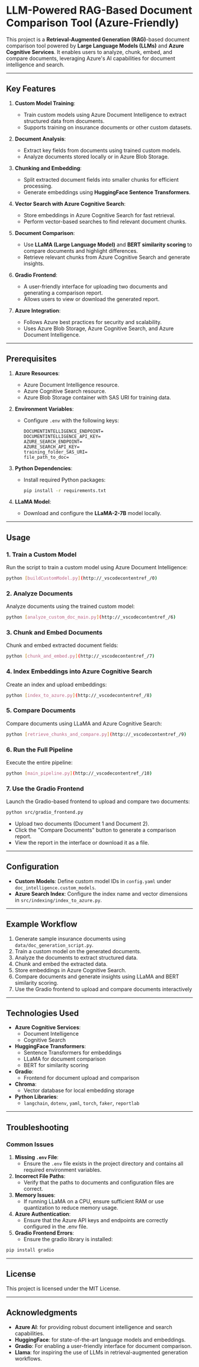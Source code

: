 # LLM-Powered RAG-Based Document Comparison Tool (Azure-Friendly)

This project is a **Retrieval-Augmented Generation (RAG)**-based document comparison tool powered by **Large Language Models (LLMs)** and **Azure Cognitive Services**. It enables users to analyze, chunk, embed, and compare documents, leveraging Azure's AI capabilities for document intelligence and search.

---

## **Key Features**

1. **Custom Model Training**:
   - Train custom models using Azure Document Intelligence to extract structured data from documents.
   - Supports training on insurance documents or other custom datasets.

2. **Document Analysis**:
   - Extract key fields from documents using trained custom models.
   - Analyze documents stored locally or in Azure Blob Storage.

3. **Chunking and Embedding**:
   - Split extracted document fields into smaller chunks for efficient processing.
   - Generate embeddings using **HuggingFace Sentence Transformers**.

4. **Vector Search with Azure Cognitive Search**:
   - Store embeddings in Azure Cognitive Search for fast retrieval.
   - Perform vector-based searches to find relevant document chunks.

5. **Document Comparison**:
   - Use **LLaMA (Large Language Model)** and **BERT similarity scoring** to compare documents and highlight differences.
   - Retrieve relevant chunks from Azure Cognitive Search and generate insights.

6. **Gradio Frontend**:
   - A user-friendly interface for uploading two documents and generating a comparison report.
   - Allows users to view or download the generated report.

7. **Azure Integration**:
   - Follows Azure best practices for security and scalability.
   - Uses Azure Blob Storage, Azure Cognitive Search, and Azure Document Intelligence.

---

## **Prerequisites**

1. **Azure Resources**:
   - Azure Document Intelligence resource.
   - Azure Cognitive Search resource.
   - Azure Blob Storage container with SAS URI for training data.

2. **Environment Variables**:
   - Configure `.env` with the following keys:
     ```plaintext
     DOCUMENTINTELLIGENCE_ENDPOINT=
     DOCUMENTINTELLIGENCE_API_KEY=
     AZURE_SEARCH_ENDPOINT=
     AZURE_SEARCH_API_KEY=
     training_folder_SAS_URI=
     file_path_to_doc=
     ```

3. **Python Dependencies**:
   - Install required Python packages:
     ```bash
     pip install -r requirements.txt
     ```

4. **LLaMA Model**:
   - Download and configure the **LLaMA-2-7B** model locally.

---

## **Usage**

### **1. Train a Custom Model**
Run the script to train a custom model using Azure Document Intelligence:
```bash
python [buildCustomModel.py](http://_vscodecontentref_/0)
```
### **2. Analyze Documents**
Analyze documents using the trained custom model:
```bash
python [analyze_custom_doc_main.py](http://_vscodecontentref_/6)
```

### **3. Chunk and Embed Documents**
Chunk and embed extracted document fields:
```bash
python [chunk_and_embed.py](http://_vscodecontentref_/7)
```

### **4. Index Embeddings into Azure Cognitive Search**
Create an index and upload embeddings:
```bash
python [index_to_azure.py](http://_vscodecontentref_/8)
```

### **5. Compare Documents**
Compare documents using LLaMA and Azure Cognitive Search:
```bash
python [retrieve_chunks_and_compare.py](http://_vscodecontentref_/9)
```

### **6. Run the Full Pipeline**
Execute the entire pipeline:
```bash
python [main_pipeline.py](http://_vscodecontentref_/10)
```
### **7. Use the Gradio Frontend**
Launch the Gradio-based frontend to upload and compare two documents:
```bash
python src/gradio_frontend.py
```
- Upload two documents (Document 1 and Document 2).
- Click the "Compare Documents" button to generate a comparison report.
- View the report in the interface or download it as a file.

---

## **Configuration**

- **Custom Models**: Define custom model IDs in `config.yaml` under `doc_intelligence.custom_models`.
- **Azure Search Index**: Configure the index name and vector dimensions in `src/indexing/index_to_azure.py`.

---

## **Example Workflow**

1. Generate sample insurance documents using `data/doc_generation_script.py`.
2. Train a custom model on the generated documents.
3. Analyze the documents to extract structured data.
4. Chunk and embed the extracted data.
5. Store embeddings in Azure Cognitive Search.
6. Compare documents and generate insights using LLaMA and BERT similarity scoring.
7. Use the Gradio frontend to upload and compare documents interactively

---

## **Technologies Used**

- **Azure Cognitive Services**:
  - Document Intelligence
  - Cognitive Search
- **HuggingFace Transformers**:
  - Sentence Transformers for embeddings
  - LLaMA for document comparison
  - BERT for similarity scoring
- **Gradio**:
  - Frontend for document upload and comparison
- **Chroma**:
  - Vector database for local embedding storage
- **Python Libraries**:
  - `langchain`, `dotenv`, `yaml`, `torch`, `faker`, `reportlab`

---

## **Troubleshooting**
### Common Issues

1. **Missing `.env` File**:
    - Ensure the `.env` file exists in the project directory and contains all  required environment variables.
2. **Incorrect File Paths**:
    - Verify that the paths to documents and configuration files are correct.
3. **Memory Issues**:
    - If running LLaMA on a CPU, ensure sufficient RAM or use quantization to reduce memory usage.
4. **Azure Authentication**:
    - Ensure that the Azure API keys and endpoints are correctly configured in the .env file.
5. **Gradio Frontend Errors**:
    - Ensure the gradio library is installed:
```bash
pip install gradio
```

---

## **License**

This project is licensed under the MIT License.

---

## **Acknowledgments**

- **Azure AI**: for providing robust document intelligence and search capabilities.
- **HuggingFace**: for state-of-the-art language models and embeddings.
- **Gradio**: For enabling a user-friendly interface for document comparison.
- **Llama**: for inspiring the use of LLMs in retrieval-augmented generation workflows.
